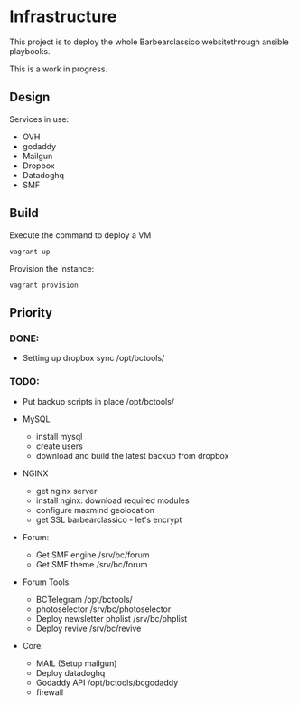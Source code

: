 # Infrastructure

This project is to deploy the whole Barbearclassico websitethrough ansible playbooks.

This is a work in progress.


## Design

Services in use:

* OVH
* godaddy
* Mailgun
* Dropbox
* Datadoghq
* SMF


## Build

Execute the command to deploy a VM

    vagrant up

Provision the instance:

    vagrant provision


## Priority


### DONE:

- Setting up dropbox sync /opt/bctools/

### TODO:

- Put backup scripts in place /opt/bctools/

- MySQL 
    - install mysql
    - create users
    - download and build the latest backup from dropbox
    
- NGINX
   - get nginx server 
   - install nginx: download required modules
   - configure maxmind geolocation
   - get SSL barbearclassico - let's encrypt

- Forum: 
    - Get SMF engine /srv/bc/forum
    - Get SMF theme  /srv/bc/forum

- Forum Tools:
    - BCTelegram     /opt/bctools/
    - photoselector  /srv/bc/photoselector
    - Deploy newsletter phplist /srv/bc/phplist
    - Deploy revive           /srv/bc/revive

- Core:
    - MAIL (Setup mailgun)
    - Deploy datadoghq
    - Godaddy API   /opt/bctools/bcgodaddy
    - firewall

